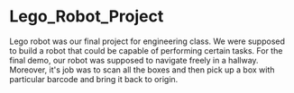 # Lego_Robot_Project

Lego robot was our final project for engineering class. We were supposed to build a robot that could be capable of performing certain tasks.
For the final demo, our robot was supposed to navigate freely in a hallway. Moreover, it's job was to scan all the boxes and then pick up a 
box with particular barcode and bring it back to origin. 
